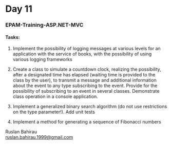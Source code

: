 ﻿# Day 11
### EPAM-Training-ASP.NET-MVC

#### Tasks:

1. Implement the possibility of logging messages at various levels 
for an application with the service of books, with the possibility of using
various logging frameworks

2. Create a class to simulate a countdown clock, realizing the possibility, 
after a designated time has elapsed (waiting time is provided to the class by the user), 
to transmit a message and additional information about the event to any type subscribing to the event. 
Provide for the possibility of subscribing to an event in several classes. 
Demonstrate class operation in a console application.

3. Implement a generalized binary search algorithm (do not use restrictions on the type parameter!). 
Add unit tests

4. Implement a method for generating a sequence of Fibonacci numbers


Ruslan Bahirau  
ruslan.bahirau.1999@gmail.com